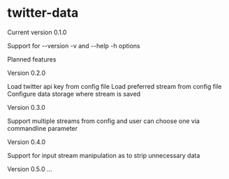 twitter-data
============

Current version 0.1.0

Support for --version -v and --help -h options

Planned features

Version 0.2.0

Load twitter api key from config file
Load preferred stream from config file
Configure data storage where stream is saved

Version 0.3.0

Support multiple streams from config
and user can choose one via commandline parameter

Version 0.4.0

Support for input stream manipulation as
to strip unnecessary data

Version 0.5.0
...
